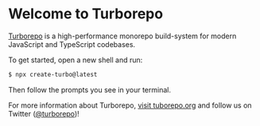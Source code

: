 # Welcome to Turborepo

[Turborepo](https://tureborepo.org) is a high-performance monorepo build-system for modern JavaScript and TypeScript codebases.

To get started, open a new shell and run:

```sh
$ npx create-turbo@latest
```

Then follow the prompts you see in your terminal.

For more information about Turborepo, [visit tuborepo.org](https://turborepo.org) and follow us on Twitter ([@turborepo](https://twitter.com/turborepo))!
